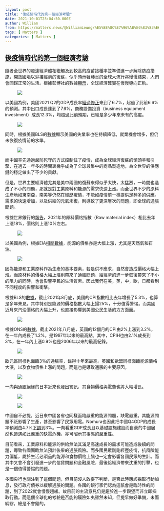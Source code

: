 ```yaml
---
layout: post
title: "後疫情時代的第一個經濟考驗"
date: 2021-10-01T23:04:50.000Z
author: William
from: https://matters.news/@WilliamLeung/%E5%BE%8C%E7%96%AB%E6%83%85%E6%99%82%E4%BB%A3%E7%9A%84%E7%AC%AC%E4%B8%80%E5%80%8B%E7%B6%93%E6%BF%9F%E8%80%83%E9%A9%97-bafyreibakr73sfq2fdbzgei6q2ersp7a3njyzsd2hbmisg3af75dt6faqq
tags: [ Matters ]
categories: [ Matters ]
---
```

<!--1633129490000-->
[後疫情時代的第一個經濟考驗](https://matters.news/@WilliamLeung/%E5%BE%8C%E7%96%AB%E6%83%85%E6%99%82%E4%BB%A3%E7%9A%84%E7%AC%AC%E4%B8%80%E5%80%8B%E7%B6%93%E6%BF%9F%E8%80%83%E9%A9%97-bafyreibakr73sfq2fdbzgei6q2ersp7a3njyzsd2hbmisg3af75dt6faqq)
------

<div>
<p>隨者全世界的發達經濟體相繼觸及到較高的疫苗接種率並準備進一步解除防疫措施，開放國境以迎接經濟的復蘇，似乎預示著肺炎的全球大流行將慢慢結束，人們會回歸正常的生活。根據彭博社的數據<a href="https://www.bloomberg.com/news/articles/2021-08-13/charting-the-global-economy-recovery-is-progressing-yet-bumpy" target="_blank">顯示</a>，全球經濟確實在慢慢導向正軌。</p><figure class="image"><img src="https://assets.matters.news/embed/5160e32f-f1ae-4d79-ac87-0e88b97183c8.png" data-asset-id="5160e32f-f1ae-4d79-ac87-0e88b97183c8" referrerpolicy="no-referrer"><figcaption><span></span></figcaption></figure><p>以美國為例，美國2021 Q2的GDP成長率<a href="https://www.bea.gov/data/gdp/gross-domestic-product" target="_blank">經過修正</a>來到了6.7%，超過了此前6.6%的預測。其中出口成長達到了7.6%，商務設備投資（business equipment investment）成長12.3%，均超過此前預期，已經是多少年來未有的高度。</p><figure class="image"><img src="https://assets.matters.news/embed/d46ff41a-d383-445d-86d0-9b49e985c1a5.png" data-asset-id="d46ff41a-d383-445d-86d0-9b49e985c1a5" referrerpolicy="no-referrer"><figcaption><span></span></figcaption></figure><p>同時，根據美國BLS的<a href="https://www.bls.gov/news.release/pdf/empsit.pdf" target="_blank">數據</a>顯示美國的失業率也在持續降低，就業機會增多，但仍未恢復疫情前的水準。</p><figure class="image"><img src="https://assets.matters.news/embed/319d292d-daf1-45cc-8969-533d324f9f29.png" data-asset-id="319d292d-daf1-45cc-8969-533d324f9f29" referrerpolicy="no-referrer"><figcaption><span></span></figcaption></figure><p>而中國率先通過嚴防死守的方式控制住了疫情，成為全球經濟復蘇的領頭羊和引擎，在過去一年多的時間裏幾乎成為了全球最集中的商品製造地，為全世界的供應鏈的穩定做出了不少的貢獻。</p><p>但是，世界主要經濟體尤其是美中兩國的復蘇來得似乎太快，太猛烈，一時間也造成了不小的問題，那就是對工業原料和能源的需求快速上漲。而全世界不少的原料生產地如東南亞，南美等仍然在經歷疫情，不能如疫情前一樣提供足夠多的供應。需求的快速增加，以及供給的元氣未復，則導致了更深層次的問題，即全球的通脹問題。</p><p>根據世界銀行的<a href="https://openknowledge.worldbank.org/bitstream/handle/10986/34621/CMO-October-2020.pdf" target="_blank">報告</a>，2021年的原料價格指數（Raw material index）相比去年上漲18%，價格則上漲10%左右。</p><figure class="image"><img src="https://assets.matters.news/embed/4cdf37b7-5271-44b4-8411-7cfce02dffb5.png" data-asset-id="4cdf37b7-5271-44b4-8411-7cfce02dffb5" referrerpolicy="no-referrer"><figcaption><span></span></figcaption></figure><p>以美國為例，根據EIA<a href="https://www.eia.gov/outlooks/steo/report/electricity.php" target="_blank">相關數據</a>，能源的價格亦是大幅上漲，尤其是天然氣和石油。</p><figure class="image"><img src="https://assets.matters.news/embed/bd47844f-360f-43a2-9bb4-3fdcdffc6359.png" data-asset-id="bd47844f-360f-43a2-9bb4-3fdcdffc6359" referrerpolicy="no-referrer"><figcaption><span></span></figcaption></figure><p>因為能源和工業原料作為生產的基本要素，若是供不應求，自然會造成價格大幅上漲。而原材料的價格大幅上漲則帶來了通脹問題，給經濟的進一步恢復帶來了不小的阻力的同時，也會影響平民的生活質素。因此我們在美，英，中，歐，日都看到不同程度的影響和衝擊。</p><p>根據BLS的<a href="https://www.bls.gov/cpi/" target="_blank">數據</a>，截止2021年8月底，美國的CPI指數相比去年增長了5.3%，也算是多年未見。其中特別是能源的價格指數大幅上揚25%，十分值得警惕。而美國近月來汽油價格的大幅上升，也直接影響到美國公民生活的方方面面。</p><figure class="image"><img src="https://assets.matters.news/embed/52ac2316-c342-402e-b71e-fa1ac9648cbe.png" data-asset-id="52ac2316-c342-402e-b71e-fa1ac9648cbe" referrerpolicy="no-referrer"><figcaption><span></span></figcaption></figure><p>根據ONS的<a href="https://www.ons.gov.uk/economy/inflationandpriceindices/bulletins/consumerpriceinflation/august2021" target="_blank">數據</a>，截止2021年八月底，英國的12個月的CPI由2%上漲到3.2%，在一年內成長了1.2%，是1997年以來的最高點。其中，CPIH也由2.1%成長到3%，在一年內上漲0.9%也是2006年以來的最高紀錄。</p><figure class="image"><img src="https://assets.matters.news/embed/a28bde6e-cb1c-44fb-b524-600c7a8dd54e.png" data-asset-id="a28bde6e-cb1c-44fb-b524-600c7a8dd54e" referrerpolicy="no-referrer"><figcaption><span></span></figcaption></figure><p>歐元區同樣也面臨3%的通脹率，錄得十年來最高。英國和歐盟同樣面臨能源價格大漲，以及食物價格上漲的問題，而這也是導致通脹的主要原因。</p><figure class="image"><img src="https://assets.matters.news/embed/4fafc311-6387-44f9-a904-a1ede6f5caa7.png" data-asset-id="4fafc311-6387-44f9-a904-a1ede6f5caa7" referrerpolicy="no-referrer"><figcaption><span></span></figcaption></figure><p>一向與通脹絕緣的日本近來也發出警訊，其食物價格與電費也將大幅增長。</p><figure class="image"><img src="https://assets.matters.news/embed/e84f6748-7e34-465b-ba9f-19409e529c51.png" data-asset-id="e84f6748-7e34-465b-ba9f-19409e529c51" referrerpolicy="no-referrer"><figcaption><span></span></figcaption></figure><figure class="image"><img src="https://assets.matters.news/embed/25bdff64-5c9a-44dd-8a35-2f9f28b9126a.png" data-asset-id="25bdff64-5c9a-44dd-8a35-2f9f28b9126a" referrerpolicy="no-referrer"><figcaption><span></span></figcaption></figure><p>中國自不必提，近日來中國各省也同樣面臨嚴重的能源問題，缺電嚴重。其能源問題不祇影響了生產，甚至影響了民眾用電。Nomura也因此把中國Q4GDP的成長率預測由4.7%<a href="https://www.cnbc.com/2021/09/27/nomura-cuts-china-gdp-forecast-as-power-crunch-drags-down-growth.html" target="_blank">下調</a>到3%。一向看重GDP成長且以基礎設施建設而自豪的中國居然也遭遇如此嚴重的缺電危機，亦可昭示其事態的嚴重性。</p><p>目前看來，工業原料和能源的供給無法其滿足高速成長的需求可能造成後續的問題，導致各國面臨無法預計後果的通脹風險。而多國民眾剛剛經歷疫情，抗風險能力偏低，屬於生活必須品的能源和食物價格上飆也一定會影響各國民眾的生計。而其中又會不會引發進一步的信貸問題和金融風險，最後給經濟帶來沈重的打擊，也是一個值得警惕的問題。</p><p>多國央行也關注到了這個問題，但目前沒人敢妄下判斷，是否此時應該採取行動加息，發行政府債券以緩解通脹的問題。各國的銀行家們認為這祇會是臨時性的問題，到了2022就會慢慢趨緩。故目前的主流意見仍是趨於進一步觀望而非立即採取行動。而這個全球化的考驗是否能夠履險如夷雖然未知，但提早做好準備，未雨綢繆，總是不會錯的。</p>
</div>
